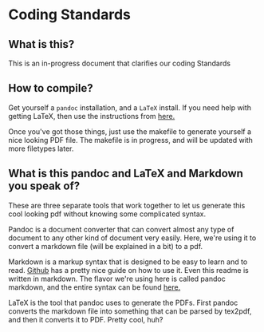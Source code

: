 Coding Standards
================

What is this?
-------------
This is an in-progress document that clarifies our coding Standards

How to compile?
---------------
Get yourself a `pandoc` installation, and a `LaTeX` install.
If you need help with getting LaTeX, then use the instructions from [here.](https://www.ctan.org/starter)

Once you've got those things, just use the makefile to generate yourself a nice looking PDF file. The makefile is in progress, and will be updated with more filetypes later.

What is this pandoc and LaTeX and Markdown you speak of?
--------------------------------------------------------
These are three separate tools that work together to let us generate this cool looking pdf without knowing some complicated syntax.

Pandoc is a document converter that can convert almost any type of document to any other kind of document very easily. Here, we're using it to convert a markdown file (will be explained in a bit) to a pdf.

Markdown is a markup syntax that is designed to be easy to learn and to read. [Github](https://guides.github.com/features/mastering-markdown/) has a pretty nice guide on how to use it. Even this readme is written in markdown. The flavor we're using here is called pandoc markdown, and the entire syntax can be found [here.](https://pandoc.org/MANUAL.html#pandocs-markdown)

LaTeX is the tool that pandoc uses to generate the PDFs. First pandoc converts the markdown file into something that can be parsed by tex2pdf, and then it converts it to PDF. Pretty cool, huh?